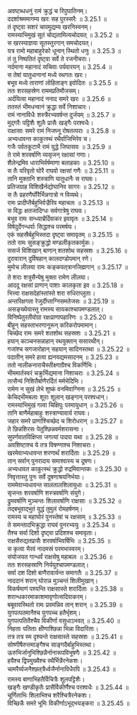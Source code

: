 

  
अवष्टब्धधनुं रामं क्रुद्धं च रिपुघातिनम्।  
ददर्शाश्रममागम्य खरः सह पुरस्सरैः ॥ 3.25.1 ॥   
तं दृष्ट्वा सशरं चापमुद्यम्य खरनिस्वनम्।  
रामस्याभिमुखं सूतं चोद्यतामित्यचोदयत् ॥ 3.25.2 ॥   
स खरस्याज्ञया सूतस्तुरगान् समचोदयत्।  
यत्र रामो महाबाहुरेको धून्वन् स्थितो धनुः ॥ 3.25.3 ॥   
तं तु निष्पतितं दृष्ट्वा सर्वे ते रजनीचराः।  
नर्दमाना महानादं सचिवाः पर्यवारयन् ॥ 3.25.4 ॥   
स तेषां यातुधानानां मध्ये रथगतः खरः।  
बभूव मध्ये ताराणां लोहिताङ्ग इवोदितः ॥ 3.25.5 ॥   
ततः शरसहस्रेण राममप्रतिमौजसम्।  
अर्दयित्वा महानादं ननाद समरे खरः ॥ 3.25.6 ॥   
ततस्तं भीमधन्वानं क्रुद्धा सर्वे निशाचारः।  
रामं नानाविधैः शस्त्रैरभ्यवर्षन्त दुर्जयम् ॥ 3.25.7 ॥   
मुद्गरैः पट्टिशैः शूलैः प्रासैः खड्गैः परश्वधैः।  
राक्षासाः समरे रामं निजघ्नू रोषतत्पराः ॥ 3.25.8 ॥   
अभ्यधावन्त काकुत्स्थं रथैर्वाजिभिरेव च।  
गजैः पर्वतकूटाभै रामं युद्धे जिघासवः ॥ 3.25.9 ॥   
ते रामे शरवर्षाणि व्यसृजन् रक्षासां गणाः।  
शैलेन्द्रमिव धाराभिर्वर्षमाणा बलाहकाः ॥ 3.25.10 ॥   
स तैः परिवृतो घोरै राघवो रक्षसां गणैः ॥ 3.25.11 ॥   
तानि मुक्तानि शस्त्राणि यातुधानैः स राघवः।  
प्रतिजग्राह विशिखैर्नद्योघानिव सागरः ॥ 3.25.12 ॥   
स तैः प्रहरणैर्घोरैर्भिन्नगात्रो न विव्यथे।  
रामः प्रादीप्तैर्बहुभिर्वज्रैरिव महाचलः ॥ 3.25.13 ॥   
स विद्धः क्षतजादिग्धः सर्वगात्रेषु राघवः।  
बभूव रामः सन्ध्याभ्रैर्दिवाकर इवावृतः ॥ 3.25.14 ॥   
विषेदुर्देगन्धर्वाः सिद्धाश्च परमर्षयः।  
एकं सहस्रैर्बहुभिस्तदा दृष्ट्वा समावृतम् ॥ 3.25.15 ॥   
ततो रामः सुसङ्क्रुद्धो मण्डलीकृतकार्मुकः।  
ससर्ज विशिखान् बाणान् शतशोथ सहस्रशः ॥ 3.25.16 ॥   
दुरावारान् दुर्विषहान् कालदण्डोपमान् रणे।  
मुमोच लीलया रामः कङ्कपत्त्रानजिह्मगान् ॥ 3.25.17 ॥   
ते शराः शत्रुसैन्येषु मुक्ता रामेण लीलया।  
आददू रक्षसां प्राणान् पाशाः कालकृता इव ॥ 3.25.18 ॥   
भित्त्वा राक्षसदेहांस्तांस्ते शरा रुधिराप्लुताः।  
अन्तरिक्षगता रेजुर्दीप्ताग्निसमतेजसः ॥ 3.25.19 ॥   
असङ्ख्येयास्तु रामस्य सायकाश्चापमण्डलात्।  
विनिष्पेतुरतीवोग्रा रक्षःप्राणापहारिणः ॥ 3.25.20 ॥   
बीहून् सहस्ताभरणानूरून् करिकरोपमामान्।  
चिच्छेद रामः समरे शतशोथ सहस्रशः ॥ 3.25.21 ॥   
हयान् काञ्चनसन्नाहान् रथयुक्तान् ससारथीन्।  
गजांश्च सगजारोहान् सहयान् सादिनस्तथा ॥ 3.25.22 ॥   
पदातीन् समरे हत्वा ह्यनयद्यमसादनम् ॥ 3.25.23 ॥   
ततो नालीकनाराचैस्तीक्ष्णाग्रैश्च विकर्णिभिः।  
भीममार्तस्वरं चक्रुर्भिद्यमाना निशाचराः ॥ 3.25.24 ॥   
तत्सैन्यं निशितैर्बाणैरर्दितं मर्मभेदिभिः।  
रामेण न सुखं लेभे शुष्कं वनमिवाग्निना ॥ 3.25.25 ॥   
केचिद्भीमबलाः शूराः शूलान् खङ्गान् परश्वधान्।  
रामस्याभिमुखं गत्वा चिक्षिपुः परमायुधान् ॥ 3.25.26 ॥   
तानि बाणैर्महाबाहुः शस्त्राण्यावार्य राघवः।  
जहार समरे प्राणांश्चिच्छेद च शिरोधरान् ॥ 3.25.27 ॥   
ते छिन्नशिरसः पेतुश्छिन्नवर्मशरासनाः।  
सुपर्णवातविक्षिप्ता जगत्यां पादपा यथा ॥ 3.25.28 ॥   
अवशिष्टाश्च ये तत्र विषण्णाश्च निशाचराः।  
खरमेवाभ्यधावन्त शरणार्थं शरार्दिताः ॥ 3.25.29 ॥   
तान् सर्वान् पुनरादाय समाश्वास्य च दूषणः।  
अभ्यधावत काकुत्स्थं क्रुद्धो रुद्रमिवान्तकः ॥ 3.25.30 ॥   
निवृत्तास्तु पुनः सर्वे दूषणाश्रयनिर्भयाः।  
राममेवाभ्यधावन्त सालतालशिलायुधाः ॥ 3.25.31 ॥   
सृजन्तः शरवर्षाणि शस्त्रवर्षाणि संयुगे।  
द्रुमवर्षाणि मुञ्चन्तः शिलावर्षाणि राक्षसाः ॥ 3.25.32 ॥   
तद्बभूवाद्भुतं युद्धं तुमुलं रोमहर्षणम्।  
रामस्य च महाघोरं पुनस्तेषां च रक्षसाम् ॥ 3.25.33 ॥   
ते समन्तादभिक्रुद्धा राघवं पुनरभ्ययुः ॥ 3.25.34 ॥   
तैश्च सर्वा दिशो दृष्ट्वा प्रदिशश्च समावृताः।  
राक्षसैरुद्यतप्रासैः शरवर्षाभिवर्षिभिः ॥ 3.25.35 ॥   
स कृत्वा भैरवं नादमस्रं परमभास्वरम्।  
संयोजयत गान्धर्वं राक्षसेषु महाबलः ॥ 3.25.36 ॥   
ततः शरसहस्राणि निर्ययुश्चापमण्डलात्।  
सर्वा दश दिशो बाणैरावार्यन्त समागतैः ॥ 3.25.37 ॥   
नाददानं शरान् घोरान्न मुञ्चन्तं शिलीमुखान्।  
विकर्षमाणं पश्यन्ति राक्षसास्ते शरार्दिताः ॥ 3.25.38 ॥   
शरान्धकारमाकाशमावृणोत्सदिवाकरम्।  
बबूवावस्थितो रामः प्रवमन्निव तान् शरान् ॥ 3.25.39 ॥   
युगपत्पतमानैश्च युगपच्च हतैर्भृशम्।  
युगपत्पतितैश्चैव विकीर्णा वसुधाऽभवत् ॥ 3.25.40 ॥   
निहताः पतिताः क्षीणाश्छिन्ना भिन्ना विदारिताः।  
तत्र तत्र स्म दृश्यन्ते राक्षसास्ते सहस्रशः ॥ 3.25.41 ॥   
सोष्णीषैरुत्तमाङ्गैश्च साङ्गदैर्बाहुभिस्तथा।  
ऊरुभिर्जानुभिश्छिन्नैर्नानारूपविभूषणैः ॥ 3.25.42 ॥   
हयैश्च द्विपमुख्यैश्च रथैर्भिन्नैरनेकशः।  
चामरैर्व्यजनैश्छत्त्रैर्ध्वजैर्नानाविधैरपि ॥ 3.25.43 ॥   
रामस्य बाणाभिहतैर्विचित्रैः शूलपट्टिशैः।  
खङ्गैः खण्डीकृतैः प्रासैर्विकीर्णैश्च परश्वधैः ॥ 3.25.44 ॥   
चूर्णिताभिः शिलाभिश्च शरैश्चित्रैरनेकशः।  
विच्छिन्नैः समरे भूमिः विकीर्णाऽभूद्भयङ्करा ॥ 3.25.45 ॥   
